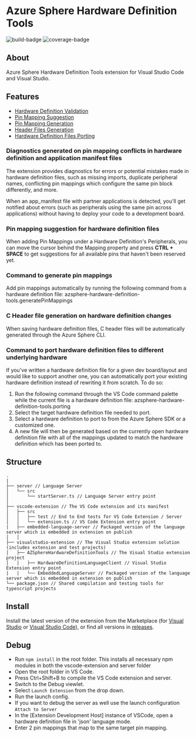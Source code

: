 # Azure Sphere Hardware Definition Tools
![build-badge](https://github.com/Azure-Sphere-Tools/azsphere-hardware-definition-tools/actions/workflows/build.yml/badge.svg)
![coverage-badge](https://img.shields.io/badge/dynamic/json?color=success&logo=mocha&logoColor=white&label=Coverage&query=total.statements.pct&url=https%3A%2F%2Fgithub.com%2FAzure-Sphere-Tools%2Fazsphere-hardware-definition-tools%2Freleases%2Fdownload%2Fbadges%2Fcoverage-summary.json)

## About

Azure Sphere Hardware Definition Tools extension for Visual Studio Code and Visual Studio. 

## Features
- [Hardware Definition Validation](#DiagnosticsGenerated)
- [Pin Mapping Suggestion](#PinSuggestion)
- [Pin Mapping Generation](#PinMappingGeneration)
- [Header Files Generation](#HeaderGeneration)
- [Hardware Definition Files Porting](#Porting)

<!-- ## Functionality And User Guide -->

### Diagnostics generated on pin mapping conflicts in hardware definition and application manifest files <span id='DiagnosticsGenerated'></span>
  The extension provides diagnostics for errors or potential mistakes made in hardware definition files, such as missing imports, duplicate peripheral names, conflicting pin mappings which configure the same pin block differently, and more.

  When an app_manifest file with partner applications is detected, you'll get notified about errors (such as peripherals using the same pin across applications) without having to deploy your code to a development board.


### Pin mapping suggestion for hardware definition files <span id='PinSuggestion'></span>
  When adding Pin Mappings under a Hardware Definition's Peripherals, you can move the cursor behind the Mapping property and press **CTRL + SPACE** to get suggestions for all available pins that haven't been reserved yet.
  

### Command to generate pin mappings <span id='PinMappingGeneration'></span>
  Add pin mappings automatically by running the following command from a hardware definition file: azsphere-hardware-definition-tools.generatePinMappings


### C Header file generation on hardware definition changes <span id='HeaderGeneration'></span>
  When saving hardware definition files, C header files will be automatically generated through the Azure Sphere CLI.


### Command to port hardware definition files to different underlying hardware <span id='Porting'></span>
  If you've written a hardware definition file for a given dev board/layout and would like to support another one, you can automatically port your existing hardware definition instead of rewriting it from scratch. To do so:
  1. Run the following command through the VS Code command palette while the current file is a hardware definition file: azsphere-hardware-definition-tools.porting
  2. Select the target hardware definition file needed to port.
  3. Select a hardware definition to port to from the Azure Sphere SDK or a customized one.
  4. A new file will then be generated based on the currently open hardware definition file with all of the mappings updated to match the hardware definition which has been ported to.


## Structure

```
.
|
├── server // Language Server
│   └── src
│       └── startServer.ts // Language Server entry point
│
├── vscode-extension // The VS Code extension and its manifest
│   ├── src
│   │   ├── test // End to End tests for VS Code Extension / Server
│   │   └── extension.ts // VS Code Extension entry point
|   ├── embedded-language-server // Packaged version of the language server which is embedded in extension on publish
│   │
├── visualstudio-extension // The Visual Studio extension solution (includes extension and test projects)
│   ├── AZSphereHardwareDefinitionTools // The Visual Studio extension project
│   │   ├── HardwareDefinitionLanguageClient // Visual Studio Extension entry point
|   |   └── EmbeddedLanguageServer // Packaged version of the language server which is embedded in extension on publish
└── package.json // Shared compilation and testing tools for typescript projects
```

## Install

Install the latest version of the extension from the Marketplace (for [Visual Studio](https://marketplace.visualstudio.com/items?itemName=ucl-ixn.azspherehardwaredefinitiontools) or [Visual Studio Code](https://marketplace.visualstudio.com/items?itemName=ucl-ixn.azsphere-hardware-definition-tools)), or find all versions in [releases](https://github.com/Azure-Sphere-Tools/azsphere-hardware-definition-tools/releases).

## Debug

- Run `npm install` in the root folder. This installs all necessary npm modules in both the vscode-extension and server folder
- Open the root folder in VS Code.
- Press Ctrl+Shift+B to compile the VS Code extension and server.
- Switch to the Debug viewlet.
- Select `Launch Extension` from the drop down.
- Run the launch config.
- If you want to debug the server as well use the launch configuration `Attach to Server`
- In the [Extension Development Host] instance of VSCode, open a hardware definition file in 'json' language mode.
- Enter 2 pin mappings that map to the same target pin mapping.
